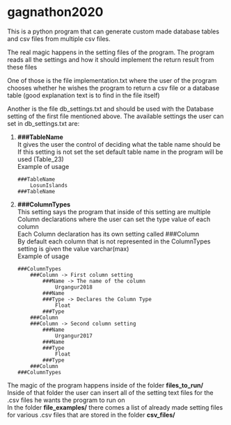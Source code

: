 # gagnathon2020

This is a python program that can generate custom made database tables and csv files from multiple csv files.

The real magic happens in the setting files of the program.
The program reads all the settings and how it should implement the return result from these files

One of those is the file implementation.txt where the user of the program chooses whether he wishes the program to return a csv file or a database table (good explanation text is to find in the file itself)

Another is the file db_settings.txt and should be used with the Database setting of the first file mentioned above.
The available settings the user can set in db_settings.txt are: 
1.  **###TableName**  
    It gives the user the control of deciding what the table name should be  
    If this setting is not set the set default table name in the program will be used (Table_23)  
    Example of usage  
    ```
    ###TableName
        LosunIslands
    ###TableName
    ```

2.  **###ColumnTypes**  
    This setting says the program that inside of this setting are multiple Column declarations where the user can set the type value of each column  
    Each Column declaration has its own setting called ###Column  
    By default each column that is not represented in the ColumnTypes setting is given the value varchar(max)  
    Example of usage  
    ```
    ###ColumnTypes
        ###Column -> First column setting
            ###Name -> The name of the column
                Urgangur2018
            ###Name
            ###Type -> Declares the Column Type
                Float
            ###Type
        ###Column
        ###Column -> Second column setting
            ###Name
                Urgangur2017
            ###Name
            ###Type
                Float
            ###Type
        ###Column
    ###ColumnTypes
    ```


The magic of the program happens inside of the folder **files_to_run/**  
Inside of that folder the user can insert all of the setting text files for the .csv files he wants the program to run on  
In the folder **file_examples/** there comes a list of already made setting files for various .csv files that are stored in the folder **csv_files/**    


